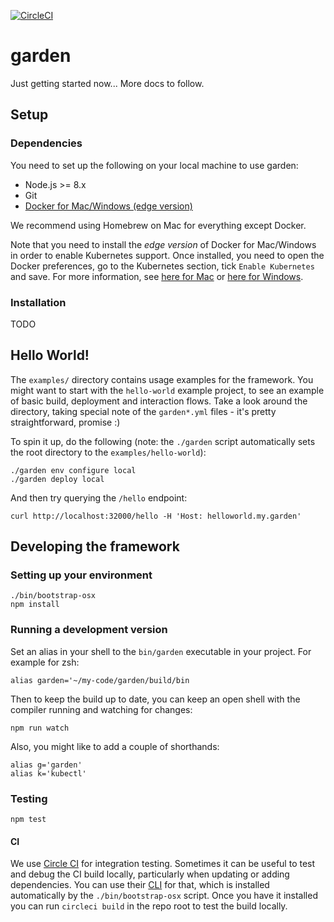 [![CircleCI](https://circleci.com/gh/garden-io/garden/tree/master.svg?style=svg&circle-token=ac1ec9984d093f91e594e5a0a03b34cec2c2a093)](https://circleci.com/gh/garden-io/garden/tree/master)

# garden

Just getting started now... More docs to follow.

## Setup

### Dependencies

You need to set up the following on your local machine to use garden:
* Node.js >= 8.x
* Git
* [Docker for Mac/Windows (edge version)](https://docs.docker.com/engine/installation/)

We recommend using Homebrew on Mac for everything except Docker. 

Note that you need to install the _edge version_ of Docker for Mac/Windows in 
order to enable Kubernetes support. Once installed, you need to open the 
Docker preferences, go to the Kubernetes section, tick `Enable Kubernetes` and 
save. For more information, see [here for Mac](https://docs.docker.com/docker-for-mac/kubernetes/)
or [here for Windows](https://docs.docker.com/docker-for-windows/kubernetes/).

### Installation

TODO


## Hello World!

The `examples/` directory contains usage examples for the framework. You might want to start with
the `hello-world` example project, to see an example of basic build, deployment and interaction
flows. Take a look around the directory, taking special note of the `garden*.yml` files - 
it's pretty straightforward, promise :)

To spin it up, do the following (note: the `./garden` script automatically sets 
the root directory to the `examples/hello-world`):

    ./garden env configure local
    ./garden deploy local
    
And then try querying the `/hello` endpoint:

    curl http://localhost:32000/hello -H 'Host: helloworld.my.garden'


## Developing the framework

### Setting up your environment

    ./bin/bootstrap-osx
    npm install
    
### Running a development version

Set an alias in your shell to the `bin/garden` executable in your project. For example for zsh:

    alias garden='~/my-code/garden/build/bin
    
Then to keep the build up to date, you can keep an open shell with the compiler running 
and watching for changes:

    npm run watch
    
Also, you might like to add a couple of shorthands:

    alias g='garden'
    alias k='kubectl'
    


### Testing

    npm test
  
#### CI

We use [Circle CI](https://circleci.com) for integration testing. Sometimes
it can be useful to test and debug the CI build locally, particularly when 
updating or adding dependencies. You can use their 
[CLI](https://circleci.com/docs/2.0/local-jobs/) for that, which
is installed automatically by the `./bin/bootstrap-osx` script. Once you
have it installed you can run `circleci build` in the repo root to test 
the build locally.
